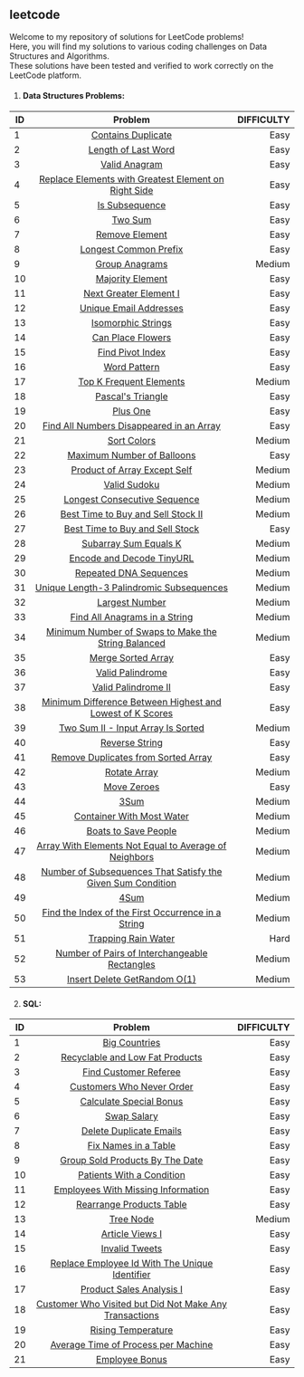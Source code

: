 ## leetcode
Welcome to my repository of solutions for LeetCode problems!<br>
Here, you will find my solutions to various coding challenges on Data Structures and Algorithms.<br>
These solutions have been tested and verified to work correctly on the LeetCode platform.

1. #### Data Structures Problems:

| ID     | Problem                                                                                                                                        | DIFFICULTY|
| -------|:----------------------------------------------------------------------------------------------------------------------------------------------:| ---------:|
| 1      | [Contains Duplicate](https://github.com/Marcoc51/leetcode/blob/main/DS%26Algorithms/01_Contains_Duplicate.py)                                  | Easy      |
| 2      | [Length of Last Word](https://github.com/Marcoc51/leetcode/blob/main/DS%26Algorithms/02_Length_of_Last_Word.py)                                | Easy      |
| 3      | [Valid Anagram](https://github.com/Marcoc51/leetcode/blob/main/DS%26Algorithms/03_Valid_Anagram.py)                                            | Easy      |
| 4      | [Replace Elements with Greatest Element on Right Side](https://github.com/Marcoc51/leetcode/blob/main/DS%26Algorithms/04_Replace_Elements_.py) | Easy      |
| 5      | [Is Subsequence](https://github.com/Marcoc51/leetcode/blob/main/DS%26Algorithms/05_Is_Subsequence.py)                                          | Easy      |
| 6      | [Two Sum](https://github.com/Marcoc51/leetcode/blob/main/DS%26Algorithms/06_Two_Sum.py)                                                        | Easy      |
| 7      | [Remove Element](https://github.com/Marcoc51/leetcode/blob/main/DS%26Algorithms/07_Remove_Element.py)                                          | Easy      |
| 8      | [Longest Common Prefix](https://github.com/Marcoc51/leetcode/blob/main/DS%26Algorithms/08_Longest_Common_Prefix.py)                            | Easy      |
| 9      | [Group Anagrams](https://github.com/Marcoc51/leetcode/blob/main/DS%26Algorithms/09_Group_Anagrams.py)                                          | Medium    |
| 10     | [Majority Element](https://github.com/Marcoc51/leetcode/blob/main/DS%26Algorithms/10_Majority_Element.py)                                      | Easy      |
| 11     | [Next Greater Element I](https://github.com/Marcoc51/leetcode/blob/main/DS%26Algorithms/11_Next_Greater_Element_I.py)                          | Easy      |
| 12     | [Unique Email Addresses](https://github.com/Marcoc51/leetcode/blob/main/DS%26Algorithms/12_Unique_Email_Addresses.py)                          | Easy      |
| 13     | [Isomorphic Strings](https://github.com/Marcoc51/leetcode/blob/main/DS%26Algorithms/13_Isomorphic_Strings.py)                                  | Easy      |
| 14     | [Can Place Flowers](https://github.com/Marcoc51/leetcode/blob/main/DS%26Algorithms/14_Can_Place_Flowers.py)                                    | Easy      |
| 15     | [Find Pivot Index](https://github.com/Marcoc51/leetcode/blob/main/DS%26Algorithms/15_Find_Pivot_Index.py)                                      | Easy      |
| 16     | [Word Pattern](https://github.com/Marcoc51/leetcode/blob/main/DS%26Algorithms/16_Word_Pattern.py)                                              | Easy      |
| 17     | [Top K Frequent Elements](https://github.com/Marcoc51/leetcode/blob/main/DS%26Algorithms/17_Top_K_Frequent_Elements.py)                        | Medium    |
| 18     | [Pascal's Triangle](https://github.com/Marcoc51/leetcode/blob/main/DS%26Algorithms/18_Pascals_Triangle.py)                                     | Easy      |
| 19     | [Plus One](https://github.com/Marcoc51/leetcode/blob/main/DS%26Algorithms/19_Plus_One.py)                                                      | Easy      |
| 20     | [Find All Numbers Disappeared in an Array](https://github.com/Marcoc51/leetcode/blob/main/DS%26Algorithms/20_Find_Numbers_Disappeared.py)      | Easy      |
| 21     | [Sort Colors](https://github.com/Marcoc51/leetcode/blob/main/DS%26Algorithms/21_Sort_Colors.py)                                                | Medium    |
| 22     | [Maximum Number of Balloons](https://github.com/Marcoc51/leetcode/blob/main/DS%26Algorithms/22_Maximum_Number_of_Balloons.py)                  | Easy      |
| 23     | [Product of Array Except Self](https://github.com/Marcoc51/leetcode/blob/main/DS%26Algorithms/23_Product_of_Array_Except_Self.py)              | Medium    |
| 24     | [Valid Sudoku](https://github.com/Marcoc51/leetcode/blob/main/DS%26Algorithms/24_Valid_Sudoku.py)                                              | Medium    |
| 25     | [Longest Consecutive Sequence](https://github.com/Marcoc51/leetcode/blob/main/DS%26Algorithms/25_Longest_Consecutive_Sequence.py)              | Medium    |
| 26     | [Best Time to Buy and Sell Stock II](https://github.com/Marcoc51/leetcode/blob/main/DS%26Algorithms/26_Best_Time_to_Stock.py)                  | Medium    |
| 27     | [Best Time to Buy and Sell Stock](https://github.com/Marcoc51/leetcode/blob/main/DS%26Algorithms/27_Best_Time_to_buy_Stock.py)                 | Easy      |
| 28     | [Subarray Sum Equals K](https://github.com/Marcoc51/leetcode/blob/main/DS%26Algorithms/28_Subarray_Sum_Equals_K.py)                            | Medium    |
| 29     | [Encode and Decode TinyURL](https://github.com/Marcoc51/leetcode/blob/main/DS%26Algorithms/29_Encode_and_Decode_TinyURL.py)                    | Medium    |
| 30     | [Repeated DNA Sequences](https://github.com/Marcoc51/leetcode/blob/main/DS%26Algorithms/30_Repeated_DNA_Sequences.py)                          | Medium    |
| 31     | [Unique Length-3 Palindromic Subsequences](https://github.com/Marcoc51/leetcode/blob/main/DS%26Algorithms/31_Palindromic_Subsequences.py)      | Medium    |
| 32     | [Largest Number](https://github.com/Marcoc51/leetcode/blob/main/DS%26Algorithms/32_Largest_Number.py)                                          | Medium    |
| 33     | [Find All Anagrams in a String](https://github.com/Marcoc51/leetcode/blob/main/DS%26Algorithms/33_Find_All_Anagrams_in_a_String.py)            | Medium    |
| 34     | [Minimum Number of Swaps to Make the String Balanced](https://github.com/Marcoc51/leetcode/blob/main/DS%26Algorithms/34_Number_of_Swaps.py)    | Medium    |
| 35     | [Merge Sorted Array](https://github.com/Marcoc51/leetcode/blob/main/DS%26Algorithms/35_Merge_Sorted_Array.py)                                  | Easy      |
| 36     | [Valid Palindrome](https://github.com/Marcoc51/leetcode/blob/main/DS%26Algorithms/36_Valid_Palindrome.py)                                      | Easy      |
| 37     | [Valid Palindrome II](https://github.com/Marcoc51/leetcode/blob/main/DS%26Algorithms/37_Valid_Palindrome_II.py)                                | Easy      |
| 38     | [Minimum Difference Between Highest and Lowest of K Scores](https://github.com/Marcoc51/leetcode/blob/main/DS%26Algorithms/38_Minimum_Diff.py) | Easy      |
| 39     | [Two Sum II - Input Array Is Sorted](https://github.com/Marcoc51/leetcode/blob/main/DS%26Algorithms/39_Two_Sum_II.py)                          | Medium    |
| 40     | [Reverse String](https://github.com/Marcoc51/leetcode/blob/main/DS%26Algorithms/40_Reverse_String.py)                                          | Easy      |
| 41     | [Remove Duplicates from Sorted Array](https://github.com/Marcoc51/leetcode/blob/main/DS%26Algorithms/41_Remove_Duplicates_from_Sort_Array.py)  | Easy      |
| 42     | [Rotate Array](https://github.com/Marcoc51/leetcode/blob/main/DS%26Algorithms/42_Rotate_Array.py)                                              | Medium    |
| 43     | [Move Zeroes](https://github.com/Marcoc51/leetcode/blob/main/DS%26Algorithms/43_Move_Zeroes.py)                                                | Easy      |
| 44     | [3Sum](https://github.com/Marcoc51/leetcode/blob/main/DS%26Algorithms/44_3Sum.py)                                                              | Medium    |
| 45     | [Container With Most Water](https://github.com/Marcoc51/leetcode/blob/main/DS%26Algorithms/45_Container_With_Most_Water.py)                    | Medium    |
| 46     | [Boats to Save People](https://github.com/Marcoc51/leetcode/blob/main/DS%26Algorithms/46_Boats_to_Save_People.py)                              | Medium    |
| 47     | [Array With Elements Not Equal to Average of Neighbors](https://github.com/Marcoc51/leetcode/blob/main/DS%26Algorithms/47_Array_Not_Average.py)| Medium    |
| 48     | [Number of Subsequences That Satisfy the Given Sum Condition](https://github.com/Marcoc51/leetcode/blob/main/DS%26Algorithms/48_Number_of_Subsequences_That_Satisfy_the_Given_Sum_Condition.py)  | Medium    |
| 49     | [4Sum](https://github.com/Marcoc51/leetcode/blob/main/DS%26Algorithms/49_4Sum.py)                                                              | Medium    |
| 50     | [Find the Index of the First Occurrence in a String](https://github.com/Marcoc51/leetcode/blob/main/DS%26Algorithms/50_Find_the_Index_of_the_First_Occurrence_in_a_String.py)| Medium    |
| 51     | [Trapping Rain Water](https://github.com/Marcoc51/leetcode/blob/main/DS%26Algorithms/51_Trapping_Rain_Water.py)                                | Hard      |
| 52     | [Number of Pairs of Interchangeable Rectangles](https://github.com/Marcoc51/leetcode/blob/main/DS%26Algorithms/52_Number_of_Pairs_of_Interchangeable_Rectangles.py)    | Medium    |
| 53     | [Insert Delete GetRandom O(1)](https://github.com/Marcoc51/leetcode/blob/main/DS%26Algorithms/53_Insert_Delete_GetRandom_O(1).py)              | Medium    |


2. #### SQL:

| ID      | Problem                                                                                                                                        | DIFFICULTY|
| --------|:----------------------------------------------------------------------------------------------------------------------------------------------:| ---------:|
| 1       | [Big Countries](https://github.com/Marcoc51/leetcode/blob/main/SQL%20I/01_Big_Countries.sql)                                                   | Easy      |
| 2       | [Recyclable and Low Fat Products](https://github.com/Marcoc51/leetcode/blob/main/SQL%20I/02_Recyclable_and_Low_Fat_Products.sql)               | Easy      |
| 3       | [Find Customer Referee](https://github.com/Marcoc51/leetcode/blob/main/SQL%20I/03_Find_Customer_Referee.sql)                                   | Easy      |
| 4       | [Customers Who Never Order](https://github.com/Marcoc51/leetcode/blob/main/SQL%20I/04_Customers_Who_Never_Order.sql)                           | Easy      |
| 5       | [Calculate Special Bonus](https://github.com/Marcoc51/leetcode/blob/main/SQL%20I/05_Calculate_Special_Bonus.sql)                               | Easy      |
| 6       | [Swap Salary](https://github.com/Marcoc51/leetcode/blob/main/SQL%20I/06_Swap_Salary.sql)                                                       | Easy      |
| 7       | [Delete Duplicate Emails](https://github.com/Marcoc51/leetcode/blob/main/SQL%20I/07_Delete_Duplicate_Emails.sql)                               | Easy      |
| 8       | [Fix Names in a Table](https://github.com/Marcoc51/leetcode/blob/main/SQL%20I/08_Fix_Names_in_a_Table.sql)                                     | Easy      |
| 9       | [Group Sold Products By The Date](https://github.com/Marcoc51/leetcode/blob/main/SQL%20I/09_Group_Sold_Products_By_The_Date.sql)               | Easy      |
| 10      | [Patients With a Condition](https://github.com/Marcoc51/leetcode/blob/main/SQL%20I/10_Patients_With_a_Condition.sql)                           | Easy      |
| 11      | [Employees With Missing Information](https://github.com/Marcoc51/leetcode/blob/main/SQL%20I/11_Employees_With_Missing_Information.sql)         | Easy      |
| 12      | [Rearrange Products Table](https://github.com/Marcoc51/leetcode/blob/main/SQL%20I/12_Rearrange_Products_Table.sql)                             | Easy      |
| 13      | [Tree Node](https://github.com/Marcoc51/leetcode/blob/main/SQL%20I/13_Tree_Node.sql)                                                           | Medium    |
| 14      | [Article Views I](https://github.com/Marcoc51/leetcode/blob/main/SQL%20I/14_Article_Views_I.sql)                                               | Easy      |
| 15      | [Invalid Tweets](https://github.com/Marcoc51/leetcode/blob/main/SQL%20I/15_Invalid_Tweets.sql)                                                 | Easy      |
| 16      | [Replace Employee Id With The Unique Identifier](https://github.com/Marcoc51/leetcode/blob/main/SQL%20I/16_Replace_Employee_Id_With_The_Unique_Identifier.sql)  | Easy      |
| 17      | [Product Sales Analysis I](https://github.com/Marcoc51/leetcode/blob/main/SQL%20I/17_Product_Sales_Analysis_I.sql)                             | Easy      |
| 18      | [Customer Who Visited but Did Not Make Any Transactions](https://github.com/Marcoc51/leetcode/blob/main/SQL%20I/18_Customer_Who_Visited_but_Did_Not_Make_Any_Transactions.sql)| Easy      |
| 19      | [Rising Temperature](https://github.com/Marcoc51/leetcode/blob/main/SQL%20I/19_Rising_Temperature.sql)                                         | Easy      |
| 20      | [Average Time of Process per Machine](https://github.com/Marcoc51/leetcode/blob/main/SQL%20I/20_Average_Time_of_Process_per_Machine.sql)       | Easy      |
| 21      | [Employee Bonus](https://github.com/Marcoc51/leetcode/blob/main/SQL%20I/21_Employee_Bonus.sql)                                                 | Easy      |
